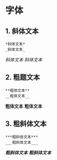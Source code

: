 # 字体

## 1. 斜体文本
```
*斜体文本*
_斜体文本_
```
*斜体文本*
_斜体文本_


## 2. 粗题文本
```
**粗体文本**
__粗体文本__
```
**粗体文本**
__粗体文本__


## 3. 粗斜体文本
```
***粗斜体文本***
___粗斜体文本___
```
***粗斜体文本***
___粗斜体文本___